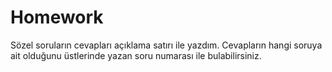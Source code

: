 # Homework
Sözel soruların cevapları açıklama satırı ile yazdım. 
Cevapların hangi soruya ait olduğunu üstlerinde yazan soru numarası ile bulabilirsiniz.
